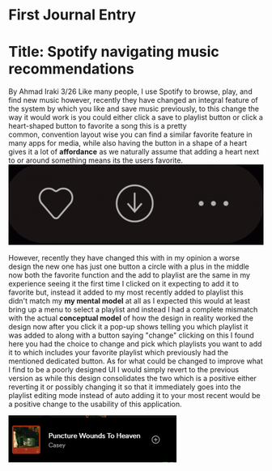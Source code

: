 # First Journal Entry 

# Title: Spotify navigating music recommendations 
By Ahmad Iraki 3/26
Like many people, I use Spotify to browse, play, and find new music however, recently they have changed an integral feature of the system by which you like and save music previously, to this change the way it would work is you could either click a save to playlist button or click a heart-shaped button to favorite a song this is a pretty common, convention layout wise you can find a similar favorite feature in many apps for media, while also having the button in a shape of a heart gives it a lot of **affordance** as we naturally assume that adding a heart next to or around something means its the users favorite.
![old spotify ui](Capture.PNG)

However, recently they have changed this with in my opinion a worse design the new one has just one button a circle with a plus in the middle now both the favorite function and the add to playlist are the same in my experience seeing it the first time I clicked on it expecting to add it to favorite but, instead it added to my most recently added to playlist this didn't match my **my mental model** at all as I expected this would at least bring up a menu to select a playlist and instead I had a complete mismatch with the actual **conceptual model** of how the design in reality worked the design now after you click it a pop-up shows telling you which playlist it was added to along with a button saying "change" clicking on this I found here you had the choice to change and pick which playlists you want to add it to which includes your favorite playlist which previously had the mentioned dedicated button. 
As for what could be changed to improve what I find to be a poorly designed UI I would simply revert to the previous version as while this design consolidates the two which is a positive either reverting it or possibly changing it so that it immediately goes into the playlist editing mode instead of auto adding it to your most recent would be a positive change to the usability of this application. 

![new spotify ui](Capture2.PNG)
